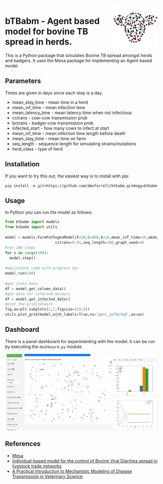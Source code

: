 <img align="right" src=logo.png width=150px>

# bTBabm - Agent based model for bovine TB spread in herds.

This is a Python package that simulates Bovine TB spread amongst herds and badgers. It uses the Mesa package for implementing an Agent based model.

## Parameters

Times are given in days since each step is a day.

* mean_stay_time - mean time in a herd
* mean_inf_time - mean infection time
* mean_latency_time - mean latency time when not infectious
* cctrans - cow-cow transmission prob
* bctrans - badger-cow transmission prob
* infected_start - how many cows to infect at start
* mean_inf_time - mean infection time length before death
* mean_stay_time - mean time on farm
* seq_length - sequence length for simulating strains/mutations
* herd_class - type of herd

## Installation

If you want to try this out, the easiest way is to install with pip:

`pip install -e git+https://github.com/dmnfarrell/btbabm.git#egg=btbabm`

## Usage

In Python you can run the model as follows:

```python
from btbabm import models
from btbabm import utils

model = models.FarmPathogenModel(F=30,C=800,S=10,mean_inf_time=20,mean_stay_time=150,
                       cctrans=0.01,seq_length=100,graph_seed=4)
#run 100 steps
for s in range(100):
  model.step()

#equivalent code with progress bar
model.run(100)

#get state data
df = model.get_column_data()
#get data for infected animals
df = model.get_infected_data()
#plot the grid/network
fig,ax=plt.subplots(1,1,figsize=(10,6))
utils.plot_grid(model,with_labels=True,ns='perc_infected',ax=ax)
```

## Dashboard

There is a panel dashboard for experimenting with the model. It can be run by executing the `dashboard.py` module.

<img src=img/dash_scr.png width=600px>

## References

* [Mesa](https://mesa.readthedocs.io/)
* [Individual-based model for the control of Bovine Viral Diarrhea spread in livestock trade networks](https://www.sciencedirect.com/science/article/pii/S0022519321002393?via%3Dihub)
* [A Practical Introduction to Mechanistic Modeling of Disease Transmission in Veterinary Science](https://www.frontiersin.org/articles/10.3389/fvets.2020.546651/full)
